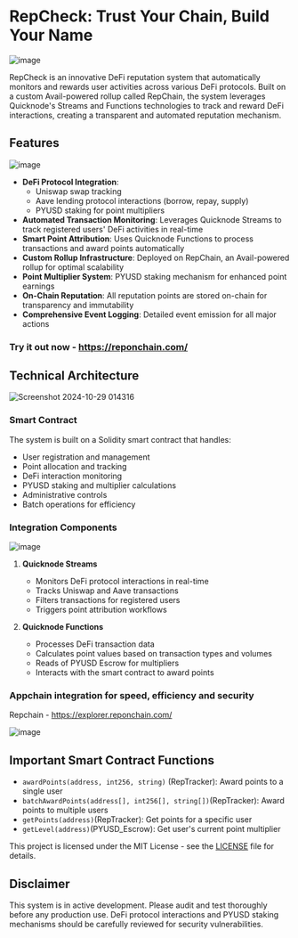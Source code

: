 # RepCheck: Trust Your Chain, Build Your Name
![image](https://github.com/user-attachments/assets/0ca40434-889f-429d-95c3-ae0baef1293f)

RepCheck is an innovative DeFi reputation system that automatically monitors and rewards user activities across various DeFi protocols. Built on a custom Avail-powered rollup called RepChain, the system leverages Quicknode's Streams and Functions technologies to track and reward DeFi interactions, creating a transparent and automated reputation mechanism.

## Features

![image](https://github.com/user-attachments/assets/aa62679e-e3b9-426a-90e9-24169b5c0507)

- **DeFi Protocol Integration**: 
  - Uniswap swap tracking
  - Aave lending protocol interactions (borrow, repay, supply)
  - PYUSD staking for point multipliers
- **Automated Transaction Monitoring**: Leverages Quicknode Streams to track registered users' DeFi activities in real-time
- **Smart Point Attribution**: Uses Quicknode Functions to process transactions and award points automatically
- **Custom Rollup Infrastructure**: Deployed on RepChain, an Avail-powered rollup for optimal scalability
- **Point Multiplier System**: PYUSD staking mechanism for enhanced point earnings
- **On-Chain Reputation**: All reputation points are stored on-chain for transparency and immutability
- **Comprehensive Event Logging**: Detailed event emission for all major actions

### Try it out now - https://reponchain.com/
## Technical Architecture

![Screenshot 2024-10-29 014316](https://github.com/user-attachments/assets/9b35277f-2f85-48fb-928b-3769de893568)

### Smart Contract
The system is built on a Solidity smart contract that handles:
- User registration and management
- Point allocation and tracking
- DeFi interaction monitoring
- PYUSD staking and multiplier calculations
- Administrative controls
- Batch operations for efficiency

### Integration Components
![image](https://github.com/user-attachments/assets/bf0504b3-66f4-4b09-977d-c3ba275fde61)

1. **Quicknode Streams**
   - Monitors DeFi protocol interactions in real-time
   - Tracks Uniswap and Aave transactions
   - Filters transactions for registered users
   - Triggers point attribution workflows

2. **Quicknode Functions**
   - Processes DeFi transaction data
   - Calculates point values based on transaction types and volumes
   - Reads of PYUSD Escrow for multipliers
   - Interacts with the smart contract to award points

### Appchain integration for speed, efficiency and security

Repchain - https://explorer.reponchain.com/

![image](https://github.com/user-attachments/assets/7019787d-f505-4a38-ab75-a586fc723c19)


## Important Smart Contract Functions

- `awardPoints(address, int256, string)` (RepTracker): Award points to a single user
- `batchAwardPoints(address[], int256[], string[])`(RepTracker): Award points to multiple users
- `getPoints(address)`(RepTracker): Get points for a specific user
- `getLevel(address)`(PYUSD_Escrow): Get user's current point multiplier


This project is licensed under the MIT License - see the [LICENSE](LICENSE) file for details.

## Disclaimer

This system is in active development. Please audit and test thoroughly before any production use. DeFi protocol interactions and PYUSD staking mechanisms should be carefully reviewed for security vulnerabilities.
